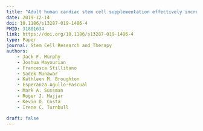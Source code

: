 ```yaml
---
title: "Adult human cardiac stem cell supplementation effectively increases contractile function and maturation in human engineered cardiac tissues"
date: 2019-12-14
doi: 10.1186/s13287-019-1486-4
PMID: 31801634
link: https://doi.org/10.1186/s13287-019-1486-4
type: Paper
journal: Stem Cell Research and Therapy
authors: 
    - Jack F. Murphy
    - Joshua Mayourian
    - Francesca Stillitano
    - Sadek Munawar
    - Kathleen M. Broughton
    - Esperanza Agullo-Pascual
    - Mark A. Sussman
    - Roger J. Hajjar
    - Kevin D. Costa
    - Irene C. Turnbull

draft: false
---
```

